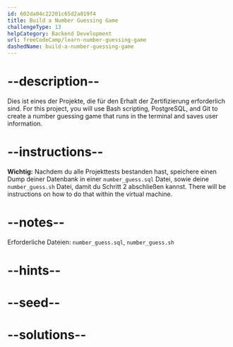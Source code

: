 ```yaml
---
id: 602da04c22201c65d2a019f4
title: Build a Number Guessing Game
challengeType: 13
helpCategory: Backend Development
url: freeCodeCamp/learn-number-guessing-game
dashedName: build-a-number-guessing-game
---
```


# --description--

Dies ist eines der Projekte, die für den Erhalt der Zertifizierung erforderlich sind. For this project, you will use Bash scripting, PostgreSQL, and Git to create a number guessing game that runs in the terminal and saves user information.

# --instructions--

**Wichtig:** Nachdem du alle Projekttests bestanden hast, speichere einen Dump deiner Datenbank in einer `number_guess.sql` Datei, sowie deine `number_guess.sh` Datei, damit du Schritt 2 abschließen kannst. There will be instructions on how to do that within the virtual machine.

# --notes--

Erforderliche Dateien: `number_guess.sql`, `number_guess.sh`

# --hints--

# --seed--

# --solutions--
